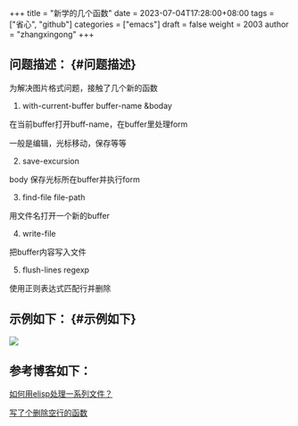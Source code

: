 +++
title = "新学的几个函数"
date = 2023-07-04T17:28:00+08:00
tags = ["省心", "github"]
categories = ["emacs"]
draft = false
weight = 2003
author = "zhangxingong"
+++

## 问题描述： {#问题描述}

为解决图片格式问题，接触了几个新的函数

1.  with-current-buffer buffer-name &amp;boday

在当前buffer打开buff-name，在buffer里处理form

一般是编辑，光标移动，保存等等

2.  save-excursion

body 保存光标所在buffer并执行form

3.  find-file file-path

用文件名打开一个新的buffer

4.  write-file

把buffer内容写入文件

5.  flush-lines regexp

使用正则表达式匹配行并删除


## 示例如下： {#示例如下}

![](/img/17-28-01_screenshot.png)

## 参考博客如下：

[如何用elisp处理一系列文件？](https://www.likecs.com/ask-7503439.html)

[写了个删除空行的函数](https://emacs-china.org/t/topic/1075)
